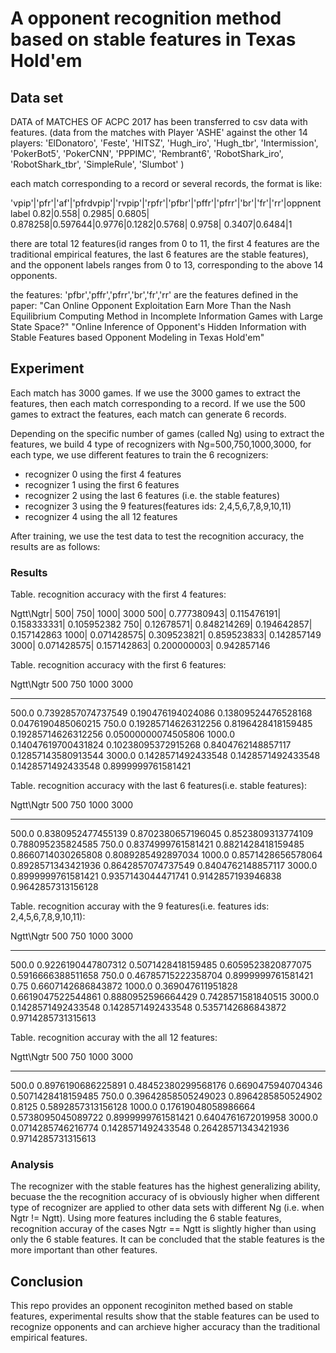 
# A opponent recognition method based on stable features in Texas Hold'em 


## Data set 

DATA of MATCHES OF ACPC 2017 has been transferred to csv data with features.
(data from the matches with Player 'ASHE' against the other 14 players: 'ElDonatoro', 'Feste', 'HITSZ', 'Hugh\_iro', 'Hugh\_tbr', 'Intermission', 'PokerBot5', 'PokerCNN', 'PPPIMC', 'Rembrant6', 'RobotShark\_iro', 'RobotShark\_tbr', 'SimpleRule', 'Slumbot' )

each match corresponding to a record or several records, the format is like:

'vpip'|'pfr'|'af'|'pfrdvpip'|'rvpip'|'rpfr'|'pfbr'|'pffr'|'pfrr'|'br'|'fr'|'rr'|oppnent label
0.82|0.558|	0.2985|	0.6805|	0.878258|0.597644|0.9776|0.1282|0.5768|	0.9758|	0.3407|0.6484|1

there are total 12 features(id ranges from 0 to 11, the first 4 features are the traditional empirical features, the last 6 features are the stable features),  
and the opponent labels ranges from 0 to 13, corresponding to the above 14 opponents.


the features: 'pfbr','pffr','pfrr','br','fr','rr' are the features defined in the paper:
"Can Online Opponent Exploitation Earn More Than the Nash Equilibrium Computing Method in Incomplete Information Games with Large State Space?"
"Online Inference of Opponent's Hidden Information with Stable Features based Opponent Modeling in Texas Hold'em"


## Experiment

Each match has 3000 games. If we use the 3000 games to extract the features, then each match corresponding to a record. If we use the 500 games to extract the features, each match can generate 6 records.

Depending on the specific number of games (called Ng) using to extract the features, we build 4 type of recognizers with Ng=500,750,1000,3000, for each type, we use different features to train the 6 recognizers:

* recognizer 0 using  the first 4 features
* recognizer 1 using  the first 6 features
* recognizer 2 using  the last 6 features (i.e. the stable features)
* recognizer 3 using  the 9 features(features ids: 2,4,5,6,7,8,9,10,11)
* recognizer 4 using  the all 12 features

After training, we use the test data to test the recognition accuracy, 
the results are as follows:

### Results

Table. recognition accuracy with the first 4 features:

Ngtt\Ngtr|	500|	750|	1000|	3000
500|	0.777380943|	0.115476191|	0.158333331|	0.105952382
750|	0.12678571|	0.848214269|	0.194642857|	0.157142863
1000|	0.071428575|	0.309523821|	0.859523833|	0.142857149
3000|	0.071428575|	0.157142863|	0.200000003|	0.942857146


Table. recognition accuracy with the first 6 features:

  Ngtt\\Ngtr   500                   750                   1000                  3000
  ------------ --------------------- --------------------- --------------------- ---------------------
  500.0        0.7392857074737549    0.190476194024086     0.13809524476528168   0.0476190485060215
  750.0        0.19285714626312256   0.8196428418159485    0.19285714626312256   0.05000000074505806
  1000.0       0.14047619700431824   0.10238095372915268   0.8404762148857117    0.12857143580913544
  3000.0       0.1428571492433548    0.1428571492433548    0.1428571492433548    0.8999999761581421
  
  
Table. recognition accuracy with the last 6 features(i.e. stable features):

  Ngtt\\Ngtr   500                  750                  1000                 3000
  ------------ -------------------- -------------------- -------------------- --------------------
  500.0        0.8380952477455139   0.8702380657196045   0.8523809313774109   0.788095235824585
  750.0        0.8374999761581421   0.8821428418159485   0.8660714030265808   0.8089285492897034
  1000.0       0.8571428656578064   0.8928571343421936   0.8642857074737549   0.8404762148857117
  3000.0       0.8999999761581421   0.9357143044471741   0.9142857193946838   0.9642857313156128
  
  
Table. recognition accuray with the 9 features(i.e. features ids: 2,4,5,6,7,8,9,10,11):  
  
  Ngtt\\Ngtr   500                   750                  1000                 3000
  ------------ --------------------- -------------------- -------------------- --------------------
  500.0        0.9226190447807312    0.5071428418159485   0.6059523820877075   0.5916666388511658
  750.0        0.46785715222358704   0.8999999761581421   0.75                 0.6607142686843872
  1000.0       0.369047611951828     0.6619047522544861   0.8880952596664429   0.7428571581840515
  3000.0       0.1428571492433548    0.1428571492433548   0.5357142686843872   0.9714285731315613
  
Table. recognition accuray with the all 12 features:  
  
  Ngtt\\Ngtr   500                   750                   1000                  3000
  ------------ --------------------- --------------------- --------------------- --------------------
  500.0        0.8976190686225891    0.48452380299568176   0.6690475940704346    0.5071428418159485
  750.0        0.39642858505249023   0.8964285850524902    0.8125                0.5892857313156128
  1000.0       0.17619048058986664   0.5738095045089722    0.8999999761581421    0.6404761672019958
  3000.0       0.0714285746216774    0.1428571492433548    0.26428571343421936   0.9714285731315613
  
### Analysis

The recognizer with the stable features has the highest generalizing ability, becuase the the recognition accuracy of is obviously higher when different type of recognizer are applied to other data sets with different Ng (i.e. when Ngtr != Ngtt). Using more features including the 6 stable features, recognition accuray of the cases  Ngtr == Ngtt is slightly higher than using only the 6 stable features.
It can be concluded that the stable features is the more important than other features.


## Conclusion

This repo provides an opponent recoginiton methed based on stable features, experimental results show that the stable features can be used to recognize opponents and can archieve higher accuracy than the traditional empirical features.  




